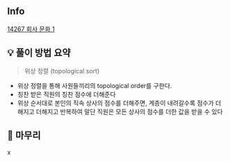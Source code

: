 ## Info
[14267 회사 문화 1](https://www.acmicpc.net/problem/14267)

## 💡 풀이 방법 요약
> 위상 정렬 (topological sort)
- 위상 정렬을 통해 사원들끼리의 topological order를 구한다.
- 칭찬 받은 직원의 칭찬 점수에 더해준다
- 위상 순서대로 본인의 직속 상사의 점수를 더해주면, 계층이 내려갈수록 점수가 더해지고 더해지고 반복하여 말단 직원은 모든 상사의 점수를 더한 값을 받을 수 있다

## 🙂 마무리
x